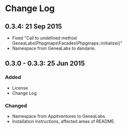 # Change Log

## 0.3.4: 21 Sep 2015
- Fixed "Call to undefined method GeneaLabs\Phpgmaps\Facades\Phpgmaps::initialize()"
- Namespace from GeneaLabs to dandarie.

## 0.3.0 - 0.3.3: 25 Jun 2015
### Added
- License
- Change Log

### Changed
- Namespace from Appitventures to GeneaLabs.
- Installation instructions, affected areas of README.

